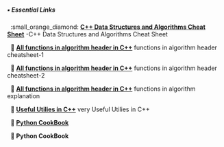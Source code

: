 
##### :black_small_square: Essential Links
<p> 
&nbsp;&nbsp;:small_orange_diamond: <a href="https://github.com/gibsjose/cpp-cheat-sheet/blob/master/Data%20Structures%20and%20Algorithms.md"><b>C++ Data Structures and Algorithms Cheat Sheet</b></a> -C++ Data Structures and Algorithms Cheat Sheet<br>

&nbsp;&nbsp;:small_orange_diamond: <a href="https://medium.com/logicalbee/c-stl-algorithms-cheat-sheet-d92f986abe14"><b>All functions in algorithm header in C++</b></a> functions in algorithm header cheatsheet-1 <br>

&nbsp;&nbsp;:small_orange_diamond: <a href="http://www.cplusplus.com/reference/algorithm/"><b>All functions in algorithm header in C++</b></a> functions in algorithm header  cheatsheet-2<br>

&nbsp;&nbsp;:small_orange_diamond: <a href="https://www.cppreference.com/Cpp_STL_ReferenceManual.pdf"><b>All functions in algorithm header in C++</b></a> functions in algorithm explanation <br>


&nbsp;&nbsp;:small_orange_diamond: <a href="https://zipproth.de/cheat-sheets/cpp/"><b>Useful Utilies in C++</b></a> very  Useful Utilies in C++ <br>

&nbsp;&nbsp;:small_orange_diamond: <a href="https://jakevdp.github.io/PythonDataScienceHandbook/"><b>Python CookBook</b></a>  <br>
  
  
  
 &nbsp;&nbsp;:small_orange_diamond: <b>Python CookBook</b> <br>


